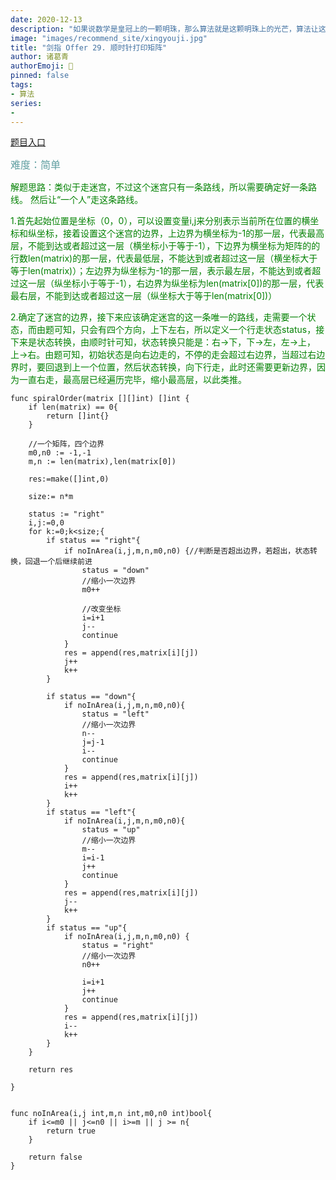 ```yaml
---
date: 2020-12-13
description: "如果说数学是皇冠上的一颗明珠，那么算法就是这颗明珠上的光芒，算法让这颗明珠更加熠熠生辉，为科技进步和社会发展照亮了前进的路"
image: "images/recommend_site/xingyouji.jpg"
title: "剑指 Offer 29. 顺时针打印矩阵"
author: 诸葛青
authorEmoji: 🎅
pinned: false
tags:
- 算法
series:
-  
---
```

[题目入口](https://leetcode-cn.com/problems/shun-shi-zhen-da-yin-ju-zhen-lcof/)

<font color=CadetBlue size=3 >难度：简单</font>

<font color=#008000>解题思路：类似于走迷宫，不过这个迷宫只有一条路线，所以需要确定好一条路线。
然后让“一个人”走这条路线。

1.首先起始位置是坐标（0，0），可以设置变量i,j来分别表示当前所在位置的横坐标和纵坐标，接着设置这个迷宫的边界，上边界为横坐标为-1的那一层，代表最高层，不能到达或者超过这一层（横坐标小于等于-1），下边界为横坐标为矩阵的的行数len(matrix)的那一层，代表最低层，不能达到或者超过这一层（横坐标大于等于len(matrix)）；左边界为纵坐标为-1的那一层，表示最左层，不能达到或者超过这一层（纵坐标小于等于-1），右边界为纵坐标为len(matrix[0])的那一层，代表最右层，不能到达或者超过这一层（纵坐标大于等于len(matrix[0])）

2.确定了迷宫的边界，接下来应该确定迷宫的这一条唯一的路线，走需要一个状态，而由题可知，只会有四个方向，上下左右，所以定义一个行走状态status，接下来是状态转换，由顺时针可知，状态转换只能是：右->下，下->左，左->上，上->右。由题可知，初始状态是向右边走的，不停的走会超过右边界，当超过右边界时，要回退到上一个位置，然后状态转换，向下行走，此时还需要更新边界，因为一直右走，最高层已经遍历完毕，缩小最高层，以此类推。
</font>

```golang
func spiralOrder(matrix [][]int) []int {
    if len(matrix) == 0{
        return []int{}
    }
    
    //一个矩阵，四个边界
    m0,n0 := -1,-1
    m,n := len(matrix),len(matrix[0])
    
    res:=make([]int,0)
    
    size:= n*m

    status := "right"
    i,j:=0,0
    for k:=0;k<size;{
        if status == "right"{
            if noInArea(i,j,m,n,m0,n0) {//判断是否超出边界，若超出，状态转换，回退一个后继续前进
                status = "down"
                //缩小一次边界
                m0++

                //改变坐标
                i=i+1
                j--
            	continue
            }
            res = append(res,matrix[i][j])
            j++
            k++
        }
        
        if status == "down"{
            if noInArea(i,j,m,n,m0,n0){
                status = "left"
                //缩小一次边界
                n--
                j=j-1
                i--
            	continue
            }
            res = append(res,matrix[i][j])
            i++
            k++
        }
        if status == "left"{
            if noInArea(i,j,m,n,m0,n0){
                status = "up"
                //缩小一次边界
                m--
                i=i-1
                j++
            	continue
            }
            res = append(res,matrix[i][j])
            j--
            k++
        }
        if status == "up"{
            if noInArea(i,j,m,n,m0,n0) {
                status = "right"
                //缩小一次边界
                n0++
                
                i=i+1
                j++
            	continue
            }
            res = append(res,matrix[i][j])
            i--
            k++
        }
    }
    
    return res
    
}


func noInArea(i,j int,m,n int,m0,n0 int)bool{
    if i<=m0 || j<=n0 || i>=m || j >= n{
        return true
    }
    
    return false
}
```